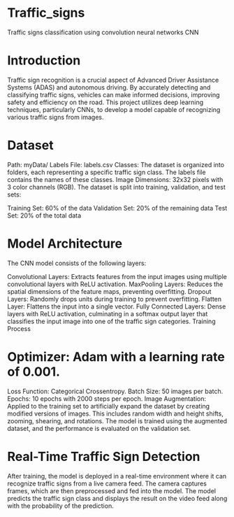 # Traffic_signs
Traffic signs classification using convolution neural networks CNN 


# Introduction
Traffic sign recognition is a crucial aspect of Advanced Driver Assistance Systems (ADAS) and autonomous driving. By accurately detecting and classifying traffic signs, vehicles can make informed decisions, improving safety and efficiency on the road. This project utilizes deep learning techniques, particularly CNNs, to develop a model capable of recognizing various traffic signs from images.

# Dataset
Path: myData/
Labels File: labels.csv
Classes: The dataset is organized into folders, each representing a specific traffic sign class. The labels file contains the names of these classes.
Image Dimensions: 32x32 pixels with 3 color channels (RGB).
The dataset is split into training, validation, and test sets:

Training Set: 60% of the data
Validation Set: 20% of the remaining data
Test Set: 20% of the total data
# Model Architecture
The CNN model consists of the following layers:

Convolutional Layers: Extracts features from the input images using multiple convolutional layers with ReLU activation.
MaxPooling Layers: Reduces the spatial dimensions of the feature maps, preventing overfitting.
Dropout Layers: Randomly drops units during training to prevent overfitting.
Flatten Layer: Flattens the input into a single vector.
Fully Connected Layers: Dense layers with ReLU activation, culminating in a softmax output layer that classifies the input image into one of the traffic sign categories.
Training Process
# Optimizer: Adam with a learning rate of 0.001.
Loss Function: Categorical Crossentropy.
Batch Size: 50 images per batch.
Epochs: 10 epochs with 2000 steps per epoch.
Image Augmentation: Applied to the training set to artificially expand the dataset by creating modified versions of images. This includes random width and height shifts, zooming, shearing, and rotations.
The model is trained using the augmented dataset, and the performance is evaluated on the validation set.

# Real-Time Traffic Sign Detection
After training, the model is deployed in a real-time environment where it can recognize traffic signs from a live camera feed. The camera captures frames, which are then preprocessed and fed into the model. The model predicts the traffic sign class and displays the result on the video feed along with the probability of the prediction.
